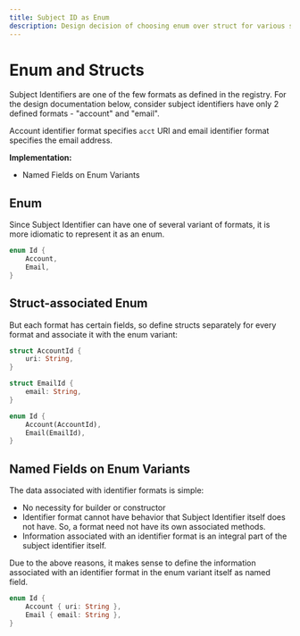 ```yaml
---
title: Subject ID as Enum
description: Design decision of choosing enum over struct for various subject id formats
---
```

# Enum and Structs

Subject Identifiers are one of the few formats as defined in the registry.
For the design documentation below, consider subject identifiers have only 2
defined formats - "account" and "email".

Account identifier format specifies `acct` URI and email identifier format
specifies the email address.

**Implementation:**

- Named Fields on Enum Variants

## Enum

Since Subject Identifier can have one of several variant of formats, it is
more idiomatic to represent it as an enum.

```rust
enum Id {
    Account,
    Email,
}
```

## Struct-associated Enum

But each format has certain fields, so define structs separately for every format
and associate it with the enum variant:

```rust
struct AccountId {
    uri: String,
}

struct EmailId {
    email: String,
}

enum Id {
    Account(AccountId),
    Email(EmailId),
}
```

## Named Fields on Enum Variants

The data associated with identifier formats is simple:

- No necessity for builder or constructor
- Identifier format cannot have behavior that Subject Identifier itself
  does not have. So, a format need not have its own associated methods.
- Information associated with an identifier format is an integral part of
  the subject identifier itself.

Due to the above reasons, it makes sense to define the information associated
with an identifier format in the enum variant itself as named field.

```rust
enum Id {
    Account { uri: String },
    Email { email: String },
}
```
